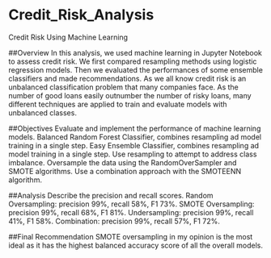# Credit_Risk_Analysis
Credit Risk Using Machine Learning

##Overview
In this analysis, we used machine learning in Jupyter Notebook to assess credit risk. We first compared resampling methods using logistic regression models. Then we evaluated the performances of some ensemble classifiers and made recommendations. As we all know credit risk is an unbalanced classification problem that many companies face. As the number of good loans easily outnumber the number of risky loans, many different techniques are applied to train and evaluate models with unbalanced classes.

##Objectives
Evaluate and implement the performance of machine learning models.
Balanced Random Forest Classifier, combines resampling ad model training in a single step.
Easy Ensemble Classifier, combines resampling ad model training in a single step.
Use resampling to attempt to address class imbalance.
Oversample the data using the RandomOverSampler and SMOTE algorithms.
Use a combination approach with the SMOTEENN algorithm.

##Analysis
Describe the precision and recall scores.
Random Oversampling: precision 99%, recall 58%, F1 73%.
SMOTE Oversampling: precision 99%, recall 68%, F1 81%.
Undersampling: precision 99%, recall 41%, F1 58%.
Combination: precision 99%, recall 57%, F1 72%.

##Final Recommendation
SMOTE oversampling in my opinion is the most ideal as it has the highest balanced accuracy score of all the overall models.
